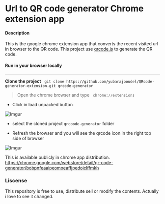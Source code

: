 Url to QR code generator Chrome extension app
=================

#### Description
This is the google chrome extension app that converts the recent visited url in browser to the QR code. This project use [qrcode.js](https://davidshimjs.github.io/qrcodejs/) to generate the QR code.

#### Run in your browser locally
-----------------------------------
**Clone the project**
``` git clone https://github.com/yubarajpoudel/QRcode-generator-extension.git qrcode-generator```

> Open the chrome browser and type ``` chrome://extensions```

- Click in load unpacked button

![Imgur](https://i.imgur.com/jWGZm0Z.png)

- select the cloned project ```qrcoode-generator``` folder

- Refresh the browser and you will see the qrcode icon in the right top side of browser

![Imgur](https://i.imgur.com/OJUztSR.png)

This is available publicly in chrome app distribution.
https://chrome.google.com/webstore/detail/qr-code-generator/bobpnfeaaipeomoeaffjpedoiclffmkh

### Liscense
This repository is free to use, distribute sell or modify the contents. Actually i love to see it changed.




